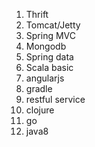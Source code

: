 1. Thrift
2. Tomcat/Jetty
3. Spring MVC
4. Mongodb
5. Spring data
6. Scala basic
7. angularjs
8. gradle
9. restful service 
10. clojure
11. go
12. java8
